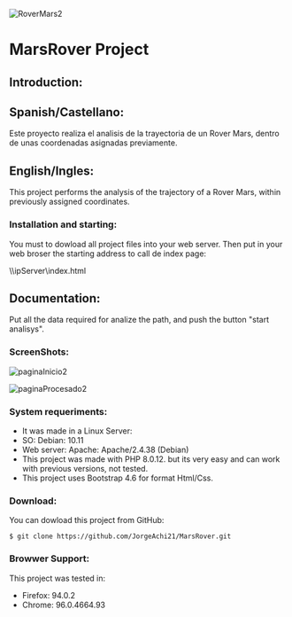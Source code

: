 ![RoverMars2](https://user-images.githubusercontent.com/77396156/145374213-a2617ba6-c04e-4098-96df-4234324f1973.jpg)
# MarsRover Project

## Introduction:
## Spanish/Castellano:
Este proyecto realiza el analisis de la trayectoria de un Rover Mars, dentro de unas coordenadas asignadas previamente.

## English/Ingles:
This project performs the analysis of the trajectory of a Rover Mars, within previously assigned coordinates. 

### Installation and starting:
You must to dowload all project files into your web server.
Then put in your web broser the starting address to call de index page: 

\\\ipServer\index.html

## Documentation:
Put all the data required for analize the path, and push the button "start analisys".

### ScreenShots:
![paginaInicio2](https://user-images.githubusercontent.com/77396156/145162559-997b241e-6acd-4fa3-8f74-f5647ffed890.jpg)

![paginaProcesado2](https://user-images.githubusercontent.com/77396156/145162760-a521ca1b-08bc-4573-960e-d6cba0abfbc1.jpg)

### System requeriments:
- It was made in a Linux Server:
- SO: Debian: 10.11
- Web server: Apache: Apache/2.4.38 (Debian)
- This project was made with PHP 8.0.12. but its very easy and can work with previous versions, not tested.
- This project uses Bootstrap 4.6 for format Html/Css.

### Download:
You can dowload this project from GitHub:

 `$ git clone https://github.com/JorgeAchi21/MarsRover.git`

### Browwer Support:
This project was tested in:
- Firefox: 94.0.2
- Chrome: 96.0.4664.93
